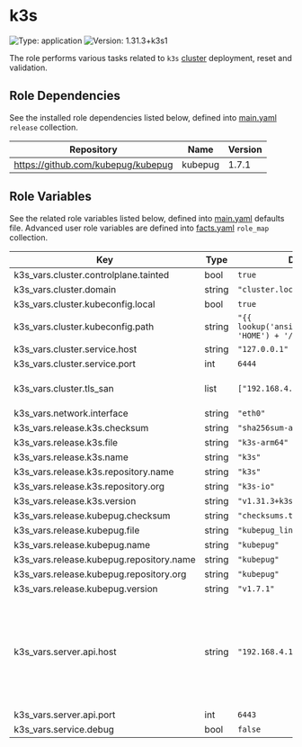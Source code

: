 # k3s

![Type: application](https://img.shields.io/badge/Type-application-informational?style=flat-square) ![Version: 1.31.3+k3s1](https://img.shields.io/badge/Version-1.31.3+k3s1-informational?style=flat-square)

The role performs various tasks related to `k3s` [cluster](https://github.com/k3s-io/k3s/releases/tag/v1.31.3+k3s1) deployment, reset and validation.

## Role Dependencies

See the installed role dependencies listed below, defined into [main.yaml](./defaults/main.yaml) `release` collection.

| Repository | Name | Version |
|------------|------|---------|
| https://github.com/kubepug/kubepug | kubepug | 1.7.1 |

## Role Variables

See the related role variables listed below, defined into [main.yaml](./defaults/main.yaml) defaults file. Advanced user role variables are defined into [facts.yaml](./tasks/facts.yaml) `role_map` collection.

| Key | Type | Default | Description |
|-----|------|---------|-------------|
| k3s_vars.cluster.controlplane.tainted | bool | `true` |  |
| k3s_vars.cluster.domain | string | `"cluster.local"` |  |
| k3s_vars.cluster.kubeconfig.local | bool | `true` |  |
| k3s_vars.cluster.kubeconfig.path | string | `"{{ lookup('ansible.builtin.env', 'HOME') + '/.kube' }}"` | Local `/.kube` directory path |
| k3s_vars.cluster.service.host | string | `"127.0.0.1"` |  |
| k3s_vars.cluster.service.port | int | `6444` |  |
| k3s_vars.cluster.tls_san | list | `["192.168.4.10"]` | Related to `server.api.host` key |
| k3s_vars.network.interface | string | `"eth0"` |  |
| k3s_vars.release.k3s.checksum | string | `"sha256sum-arm64.txt"` |  |
| k3s_vars.release.k3s.file | string | `"k3s-arm64"` |  |
| k3s_vars.release.k3s.name | string | `"k3s"` |  |
| k3s_vars.release.k3s.repository.name | string | `"k3s"` |  |
| k3s_vars.release.k3s.repository.org | string | `"k3s-io"` |  |
| k3s_vars.release.k3s.version | string | `"v1.31.3+k3s1"` |  |
| k3s_vars.release.kubepug.checksum | string | `"checksums.txt"` |  |
| k3s_vars.release.kubepug.file | string | `"kubepug_linux_arm64.tar.gz"` |  |
| k3s_vars.release.kubepug.name | string | `"kubepug"` |  |
| k3s_vars.release.kubepug.repository.name | string | `"kubepug"` |  |
| k3s_vars.release.kubepug.repository.org | string | `"kubepug"` |  |
| k3s_vars.release.kubepug.version | string | `"v1.7.1"` |  |
| k3s_vars.server.api.host | string | `"192.168.4.10"` | Related to `cluster.tls_san` key, used as frontend bind IP for Haproxy loadbalancer and populated into `/.kube/config` file |
| k3s_vars.server.api.port | int | `6443` |  |
| k3s_vars.service.debug | bool | `false` |  |

